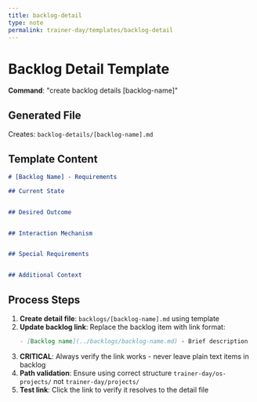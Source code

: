 ```yaml
---
title: backlog-detail
type: note
permalink: trainer-day/templates/backlog-detail
---
```


# Backlog Detail Template

**Command**: "create backlog details [backlog-name]"

## Generated File
Creates: `backlog-details/[backlog-name].md`

## Template Content
```markdown
# [Backlog Name] - Requirements

## Current State


## Desired Outcome  


## Interaction Mechanism


## Special Requirements


## Additional Context

```

## Process Steps
1. **Create detail file**: `backlogs/[backlog-name].md` using template
2. **Update backlog link**: Replace the backlog item with link format:
   ```markdown
   - [Backlog name](../backlogs/backlog-name.md) - Brief description
   ```
3. **CRITICAL**: Always verify the link works - never leave plain text items in backlog
4. **Path validation**: Ensure using correct structure `trainer-day/os-projects/` not `trainer-day/projects/`
5. **Test link**: Click the link to verify it resolves to the detail file